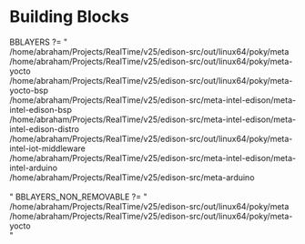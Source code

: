 Building Blocks
==

BBLAYERS ?= " \
  /home/abraham/Projects/RealTime/v25/edison-src/out/linux64/poky/meta \
  /home/abraham/Projects/RealTime/v25/edison-src/out/linux64/poky/meta-yocto \
  /home/abraham/Projects/RealTime/v25/edison-src/out/linux64/poky/meta-yocto-bsp \
  /home/abraham/Projects/RealTime/v25/edison-src/meta-intel-edison/meta-intel-edison-bsp \
  /home/abraham/Projects/RealTime/v25/edison-src/meta-intel-edison/meta-intel-edison-distro \
  /home/abraham/Projects/RealTime/v25/edison-src/out/linux64/poky/meta-intel-iot-middleware \
  /home/abraham/Projects/RealTime/v25/edison-src/meta-intel-edison/meta-intel-arduino \
  /home/abraham/Projects/RealTime/v25/edison-src/meta-arduino \
  \
  "
BBLAYERS_NON_REMOVABLE ?= " \
  /home/abraham/Projects/RealTime/v25/edison-src/out/linux64/poky/meta \
  /home/abraham/Projects/RealTime/v25/edison-src/out/linux64/poky/meta-yocto \
  "


